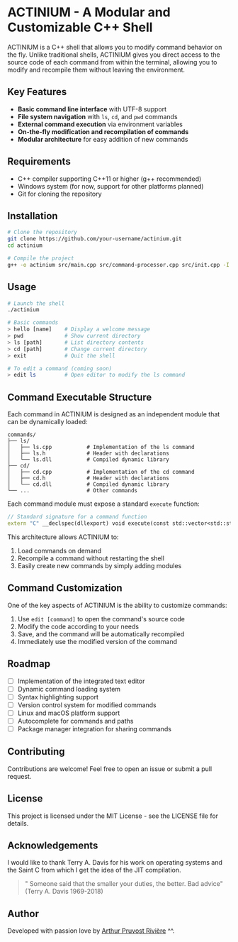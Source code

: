 # ACTINIUM - A Modular and Customizable C++ Shell

ACTINIUM is a C++ shell that allows you to modify command behavior on the fly. Unlike traditional shells, ACTINIUM gives you direct access to the source code of each command from within the terminal, allowing you to modify and recompile them without leaving the environment.

## Key Features

- **Basic command line interface** with UTF-8 support
- **File system navigation** with `ls`, `cd`, and `pwd` commands
- **External command execution** via environment variables
- **On-the-fly modification and recompilation of commands**
- **Modular architecture** for easy addition of new commands

## Requirements

- C++ compiler supporting C++11 or higher (g++ recommended)
- Windows system (for now, support for other platforms planned)
- Git for cloning the repository

## Installation

```bash
# Clone the repository
git clone https://github.com/your-username/actinium.git
cd actinium

# Compile the project
g++ -o actinium src/main.cpp src/command-processor.cpp src/init.cpp -I./src -static
```

## Usage

```bash
# Launch the shell
./actinium

# Basic commands
> hello [name]    # Display a welcome message
> pwd             # Show current directory
> ls [path]       # List directory contents
> cd [path]       # Change current directory
> exit            # Quit the shell

# To edit a command (coming soon)
> edit ls         # Open editor to modify the ls command
```

## Command Executable Structure

Each command in ACTINIUM is designed as an independent module that can be dynamically loaded:

```
commands/
├── ls/
│   ├── ls.cpp           # Implementation of the ls command
│   ├── ls.h             # Header with declarations
│   └── ls.dll           # Compiled dynamic library
├── cd/
│   ├── cd.cpp           # Implementation of the cd command
│   ├── cd.h             # Header with declarations
│   └── cd.dll           # Compiled dynamic library
└── ...                  # Other commands
```

Each command module must expose a standard `execute` function:

```cpp
// Standard signature for a command function
extern "C" __declspec(dllexport) void execute(const std::vector<std::string>& args);
```

This architecture allows ACTINIUM to:
1. Load commands on demand
2. Recompile a command without restarting the shell
3. Easily create new commands by simply adding modules

## Command Customization

One of the key aspects of ACTINIUM is the ability to customize commands:

1. Use `edit [command]` to open the command's source code
2. Modify the code according to your needs
3. Save, and the command will be automatically recompiled
4. Immediately use the modified version of the command

## Roadmap

- [ ] Implementation of the integrated text editor
- [ ] Dynamic command loading system
- [ ] Syntax highlighting support
- [ ] Version control system for modified commands
- [ ] Linux and macOS platform support
- [ ] Autocomplete for commands and paths
- [ ] Package manager integration for sharing commands

## Contributing

Contributions are welcome! Feel free to open an issue or submit a pull request.

## License

This project is licensed under the MIT License - see the LICENSE file for details.

## Acknowledgements
I would like to thank Terry A. Davis for his work on operating systems and the Saint C from
which I get the idea of the JIT compilation.
>" Someone said that the smaller your duties, the better. Bad advice" (Terry A. Davis 1969-2018)

## Author

Developed with passion love by [Arthur Pruvost Rivière](https://github.com/Arthur-91140) ^^.
